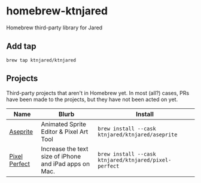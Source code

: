 # homebrew-ktnjared
Homebrew third-party library for Jared

## Add tap

```shell
brew tap ktnjared/ktnjared
```

## Projects

Third-party projects that aren't in Homebrew yet. In most (all?) cases, PRs have been made to the projects, but they have not been acted on yet.

| Name | Blurb | Install |
| ---- | ----- | ------- |
| [Aseprite][aseprite] | Animated Sprite Editor & Pixel Art Tool | `brew install --cask ktnjared/ktnjared/aseprite`|
| [Pixel Perfect][pixel-perfect] | Increase the text size of iPhone and iPad apps on Mac. | `brew install --cask ktnjared/ktnjared/pixel-perfect` |

[aseprite]:https://www.aseprite.org/
[pixel-perfect]:https://github.com/cormiertyshawn895/PixelPerfect
